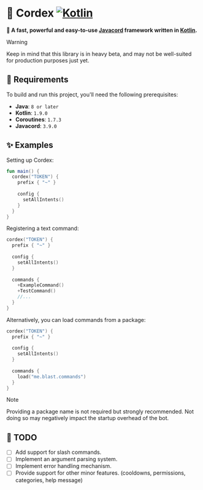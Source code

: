 # 🧩 Cordex [![Kotlin](https://img.shields.io/badge/Kotlin-1.9.0-blue.svg?style=flat&logo=kotlin)](https://kotlinlang.org)

**🚀 A fast, powerful and easy-to-use [Javacord](https://javacord.org/) framework written in [Kotlin](https://kotlinlang.org/).**

> [!WARNING]
> Keep in mind that this library is in heavy beta, and may not be well-suited for production purposes just yet.

## 🔌 Requirements

To build and run this project, you'll need the following prerequisites:

- **Java**: `8 or later`
- **Kotlin**: `1.9.0`
- **Coroutines**: `1.7.3`
- **Javacord**: `3.9.0`

## ✨ Examples

Setting up Cordex:

```kt
fun main() {
  cordex("TOKEN") {
    prefix { "~" }
    
    config {
      setAllIntents()
    }
  }
}
```
Registering a text command:

```kt
cordex("TOKEN") {
  prefix { "~" }
  
  config {
    setAllIntents()
  }
  
  commands {
    +ExampleCommand()
    +TestCommand()
    //...
  }
}
```

Alternatively, you can load commands from a package:

```kt
cordex("TOKEN") {
  prefix { "~" }
  
  config {
    setAllIntents()
  }
  
  commands {
    load("me.blast.commands")
  }
}
```

> [!NOTE]
> Providing a package name is not required but strongly recommended. Not doing so may negatively impact the startup overhead of the bot.

## 📝 TODO
- [ ] Add support for slash commands.
- [ ] Implement an argument parsing system.
- [ ] Implement error handling mechanism.
- [ ] Provide support for other minor features. (cooldowns, permissions, categories, help message)
